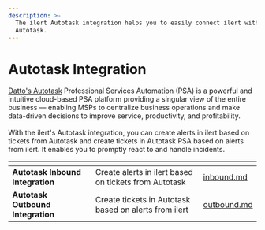 ```yaml
---
description: >-
  The ilert Autotask integration helps you to easily connect ilert with
  Autotask.
---
```


# Autotask Integration

[Datto's Autotask](https://www.datto.com/products/autotask-psa/) Professional Services Automation (PSA) is a powerful and intuitive cloud-based PSA platform providing a singular view of the entire business — enabling MSPs to centralize business operations and make data-driven decisions to improve service, productivity, and profitability.\
\
With the ilert's Autotask integration, you can create alerts in ilert based on tickets from Autotask and create tickets in Autotask PSA based on alerts from ilert. It enables you to promptly react to and handle incidents.

<table data-card-size="large" data-view="cards"><thead><tr><th></th><th></th><th data-hidden data-card-target data-type="content-ref"></th></tr></thead><tbody><tr><td><strong>Autotask Inbound Integration</strong></td><td>Create alerts in ilert based on tickets from Autotask </td><td><a href="inbound.md">inbound.md</a></td></tr><tr><td><strong>Autotask Outbound Integration</strong></td><td>Create tickets in Autotask based on alerts from ilert</td><td><a href="../../outbound-integrations/outbound.md">outbound.md</a></td></tr></tbody></table>
